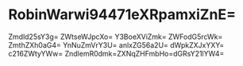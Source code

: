 # RobinWarwi94471eXRpamxiZnE=
Zmdld25sY3g=
ZWtseWJpcXo=
Y3BoeXViZmk=
ZWFodG5rcWk=
ZmthZXh0aG4=
YnNuZmVrY3U=
anlxZG56a2U=
dWpkZXJxYXY=
c216ZWtyYWw=
ZndlemR0dmk=ZXNqZHFmbHo=dGRsY21lYW4=
